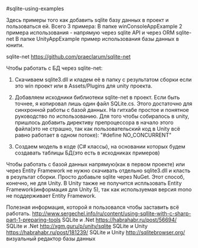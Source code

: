 #sqlite-using-examples

Здесь примеры того как добавить sqlite базу данных в проект и пользоваться ей. Всего 3 примера:
В папке winConsoleAppExample 2 примера использования - напрямую через sqlite API и через ORM sqlite-net
В папке UnityAppExample пример использования базы данных в юнити.

sqlite-net
https://github.com/praeclarum/sqlite-net

Чтобы работать с БД через sqlite-net:
1) Скачиваем sqlite3.dll и кладем её в папку с результатом сборки если это win проект или в Assets/Plugins для unity проекта.
2) Добавляем исходники библиотеки sqlite-net в проект.
Если быть точнее, я копировал лишь один файл SQLite.cs. 
Этого достаточно для синхронной работы с базой данных. На гитхабе простое и понятное руководство по использованию.
Для того чтобы собиралось в unity, пришлось добавить директиву препроцессора в начало этого файла(это не страшно, 
так как пользовательский код в Unity всё равно работает в одном потоке):
"#define NO_CONCURRENT"

3) Создаем модель в коде (C# классы), на основании которых будем создавать таблицы БД(это есть в исходниках примеров)

Чтобы работать с базой данных напрямую(как в первом проекте) или через Entity Framework не нужно скачивать отдельно sqlite3.dll
и класть в результат сборки. Просто добавьте sqlite через NuGet. Этот способ, конечно, не для Unity. В Unity также не получится 
испльзовать Entity Framework(информация для Unity 5), так как используемая версия mono не поддерживает Entity Framework.

Полезная информация, которой я пользовался чтобы заставить всё работать.
http://www.sergechel.info/ru/content/using-sqllite-with-c-sharp-part-1-preparing-tools SQLite и .Net
https://habrahabr.ru/post/56694/                      SQLite и .Net
http://xgm.guru/p/unity/sqlite                        SQLite и Unity
https://habrahabr.ru/post/181239/                     SQLite и Unity
http://sqlitebrowser.org/                             визуальный редактор базы данных

